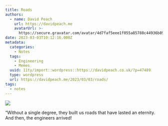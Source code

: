 ```yaml
---
title: Roads
authors:
  - name: David Peach
    url: https://davidpeach.me
    avatarUrl: >-
      https://secure.gravatar.com/avatar/4d7faf5eee1f055a85788c44936b8995eaab6dfb004e7854ec747ccb272e91ee?s=96&d=mm&r=g
date: 2023-03-03T10:12:16.000Z
metadata:
  categories:
    - Notes
  tags:
    - Engineering
    - Memes
  uuid: 11ty/import::wordpress::https://davidpeach.co.uk/?p=47489
  type: wordpress
  url: https://davidpeach.me/2023/03/03/roads/
tags:
  - notes
---
```

![](/assets/roads-gSVjq5o8sU41.png)

“Without a single degree, they built us roads that have lasted an eternity. And then, the engineers arrived!